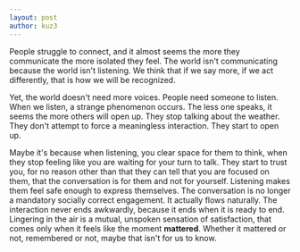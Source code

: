 ```yaml
---
layout: post
author: kuz3
---
```


<!-- The world rewards the listener. --> 

People struggle to connect, and it almost seems
the more they communicate the more isolated they feel.
The world isn't communicating because the world isn't listening.
We think that if we say more, if we act differently,
that is how we will be recognized.

Yet, the world doesn't need more voices. People need someone to listen.
When we listen, a strange phenomenon occurs. The less one speaks, it seems the more others will open up. They stop talking about the weather. They don't
attempt to force a meaningless interaction. They start to open up.

Maybe it's because when listening, you clear space for them to think,
when they stop feeling like you are waiting for your turn to talk.
They start to trust you, for no reason other than that they can tell
that you are focused on them, that the conversation is for them and
not for yourself. Listening makes them feel safe enough to express themselves.
The conversation is no longer a mandatory socially correct engagement.
It actually flows naturally. The interaction never ends awkwardly, because it ends when it is ready to end. Lingering in the air is a mutual, unspoken sensation of satisfaction, that comes only when it feels like the moment
**mattered**. Whether it mattered or not, remembered or not, maybe that isn't
for us to know.
